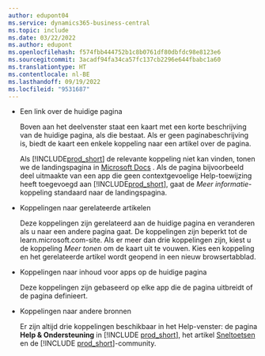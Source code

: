 ```yaml
---
author: edupont04
ms.service: dynamics365-business-central
ms.topic: include
ms.date: 03/22/2022
ms.author: edupont
ms.openlocfilehash: f574fbb444752b1c8b0761df80dbfdc98e8123e6
ms.sourcegitcommit: 3acadf94fa34ca57fc137cb2296e644fbabc1a60
ms.translationtype: HT
ms.contentlocale: nl-BE
ms.lasthandoff: 09/19/2022
ms.locfileid: "9531687"
---
```

- Een link over de huidige pagina

  Boven aan het deelvenster staat een kaart met een korte beschrijving van de huidige pagina, als die bestaat. Als er geen paginabeschrijving is, biedt de kaart een enkele koppeling naar een artikel over de pagina.  

  Als [!INCLUDE[prod_short](prod_short.md)] de relevante koppeling niet kan vinden, tonen we de landingspagina in [Microsoft Docs](/dynamics365/business-central) . Als de pagina bijvoorbeeld deel uitmaakte van een app die geen contextgevoelige Help-toewijzing heeft toegevoegd aan [!INCLUDE[prod_short](prod_short.md)], gaat de *Meer informatie*-koppeling standaard naar de landingspagina.  

- Koppelingen naar gerelateerde artikelen

  Deze koppelingen zijn gerelateerd aan de huidige pagina en veranderen als u naar een andere pagina gaat. De koppelingen zijn beperkt tot de learn.microsoft.com-site. Als er meer dan drie koppelingen zijn, kiest u de koppeling *Meer tonen* om de kaart uit te vouwen. Kies een koppeling en het gerelateerde artikel wordt geopend in een nieuw browsertabblad.  
- Koppelingen naar inhoud voor apps op de huidige pagina  

  Deze koppelingen zijn gebaseerd op elke app die de pagina uitbreidt of de pagina definieert.  
- Koppelingen naar andere bronnen

  Er zijn altijd drie koppelingen beschikbaar in het Help-venster: de pagina **Help & Ondersteuning** in [!INCLUDE [prod_short](prod_short.md)], het artikel [Sneltoetsen](../keyboard-shortcuts.md) en de [!INCLUDE [prod_short](prod_short.md)]-community.  
